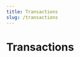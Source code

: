```yaml
---
title: Transactions
slug: /transactions
---
```


# Transactions

<!-- TODO Page in place for structural purposes, to be propagated at a later date. -->